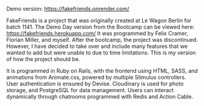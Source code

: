 Demo version: https://fakefriends.onrender.com/

FakeFriends is a project that was originally created at Le Wagon Berlin for batch 1141.
The Demo Day version from the Bootcamp can be viewed here: https://fakefriends.herokuapp.com/
It was programmed by Felix Cramer, Florian Miller, and myself.
After the bootcamp, the project was discontinued. However, I have decided to take over and include many features that we wanted to add but were unable to due to time limitations. This is my version of how the project should be.

It is programmed in Ruby on Rails, with the frontend using HTML, SASS, and animations from Animate.css, powered by multiple Stimulus controllers. User authentication is ensured by Devise. Cloudinary is used for photo storage, and PostgreSQL for data management. Users can interact dynamically through chatrooms programmed with Redis and Action Cable.
